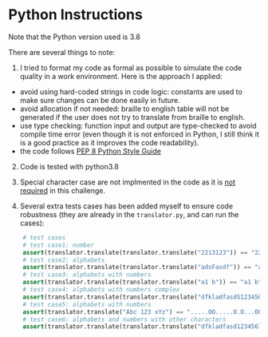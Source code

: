 # Python Instructions

Note that the Python version used is 3.8

There are several things to note:
1. I tried to format my code as formal as possible to simulate the code quality in a work environment. Here is the approach I applied:
 - avoid using hard-coded strings in code logic: constants are used to make sure changes can be done easily in future.
 - avoid allocation if not needed: braille to english table will not be generated if the user does not try to translate from braille to english.
 - use type checking: function input and output are type-checked to avoid compile time error (even though it is not enforced in Python, I still think it is a good practice as it improves the code readability).
 - the code follows [PEP 8 Python Style Guide](https://peps.python.org/pep-0008/)
  
2. Code is tested with python3.8
   
3. Special character case are not implmented in the code as it is [not required](https://github.com/DevDegree/eng-intern-challenge/issues/3#issuecomment-2320788869) in this challenge.
   
4. Several extra tests cases has been added myself to ensure code robustness (they are already in the `translator.py`, and can run the cases):
```Python
    # test cases
    # test case1: number
    assert(translator.translate(translator.translate("2213123")) == "2213123")
    # test case2: alphabets
    assert(translator.translate(translator.translate("adsFasdf")) == "adsFasdf")
    # test case3: alphabets with numbers
    assert(translator.translate(translator.translate("a1 b")) == "a1 b")
    # test case4: alphabets with numbers complex
    assert(translator.translate(translator.translate("dfkladfasdS1234567890 cpkldfsaj")) == "dfkladfasdS1234567890 cpkldfsaj")
    # test case5: alphabets with numbers
    assert(translator.translate("Abc 123 xYz") == ".....OO.....O.O...OO...........O.OOOO.....O.O...OO..........OO..OO.....OOO.OOOO..OOO")
    # test case6: alphabets and numbers with other characters
    assert(translator.translate(translator.translate("dfkladfasd1234567890 cpkldfsJj;")) == "dfkladfasd1234567890 cpkldfsJj;")

```